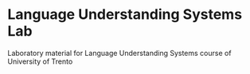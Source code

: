 # Language Understanding Systems Lab

Laboratory material for Language Understanding Systems course of University of Trento

